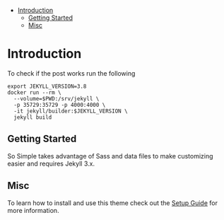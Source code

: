 
<!-- vim-markdown-toc GFM -->

* [Introduction](#introduction)
  * [Getting Started](#getting-started)
  * [Misc](#misc)

<!-- vim-markdown-toc -->

# Introduction

To check if the post works run the following

```
export JEKYLL_VERSION=3.8
docker run --rm \
  --volume=$PWD:/srv/jekyll \
  -p 35729:35729 -p 4000:4000 \
  -it jekyll/builder:$JEKYLL_VERSION \
  jekyll build
```

## Getting Started

So Simple takes advantage of Sass and data files to make customizing easier and requires Jekyll 3.x.

## Misc

To learn how to install and use this theme check out the [Setup Guide](http://mmistakes.github.io/so-simple-theme/theme-setup/) for more information.


